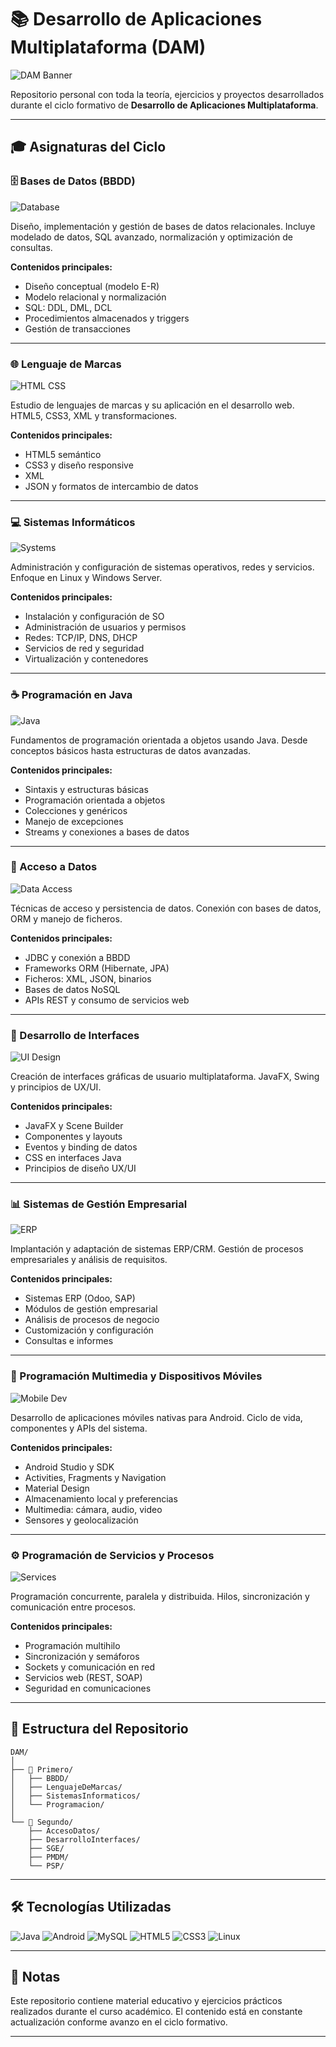 # 📚 Desarrollo de Aplicaciones Multiplataforma (DAM)

![DAM Banner](https://images.unsplash.com/photo-1517694712202-14dd9538aa97?w=1200&h=300&fit=crop)

Repositorio personal con toda la teoría, ejercicios y proyectos desarrollados durante el ciclo formativo de **Desarrollo de Aplicaciones Multiplataforma**.

---

## 🎓 Asignaturas del Ciclo

### 🗄️ Bases de Datos (BBDD)
![Database](https://images.unsplash.com/photo-1544383835-bda2bc66a55d?w=800&h=400&fit=crop)

Diseño, implementación y gestión de bases de datos relacionales. Incluye modelado de datos, SQL avanzado, normalización y optimización de consultas.

**Contenidos principales:**
- Diseño conceptual (modelo E-R)
- Modelo relacional y normalización
- SQL: DDL, DML, DCL
- Procedimientos almacenados y triggers
- Gestión de transacciones

---

### 🌐 Lenguaje de Marcas
![HTML CSS](https://images.unsplash.com/photo-1542831371-29b0f74f9713?w=800&h=400&fit=crop)

Estudio de lenguajes de marcas y su aplicación en el desarrollo web. HTML5, CSS3, XML y transformaciones.

**Contenidos principales:**
- HTML5 semántico
- CSS3 y diseño responsive
- XML
- JSON y formatos de intercambio de datos

---

### 💻 Sistemas Informáticos
![Systems](https://images.unsplash.com/photo-1558494949-ef010cbdcc31?w=800&h=400&fit=crop)

Administración y configuración de sistemas operativos, redes y servicios. Enfoque en Linux y Windows Server.

**Contenidos principales:**
- Instalación y configuración de SO
- Administración de usuarios y permisos
- Redes: TCP/IP, DNS, DHCP
- Servicios de red y seguridad
- Virtualización y contenedores

---

### ☕ Programación en Java
![Java](https://images.unsplash.com/photo-1517694712202-14dd9538aa97?w=800&h=400&fit=crop)

Fundamentos de programación orientada a objetos usando Java. Desde conceptos básicos hasta estructuras de datos avanzadas.

**Contenidos principales:**
- Sintaxis y estructuras básicas
- Programación orientada a objetos
- Colecciones y genéricos
- Manejo de excepciones
- Streams y conexiones a bases de datos

---

### 🔌 Acceso a Datos
![Data Access](https://images.unsplash.com/photo-1551288049-bebda4e38f71?w=800&h=400&fit=crop)

Técnicas de acceso y persistencia de datos. Conexión con bases de datos, ORM y manejo de ficheros.

**Contenidos principales:**
- JDBC y conexión a BBDD
- Frameworks ORM (Hibernate, JPA)
- Ficheros: XML, JSON, binarios
- Bases de datos NoSQL
- APIs REST y consumo de servicios web

---

### 🎨 Desarrollo de Interfaces
![UI Design](https://images.unsplash.com/photo-1561070791-2526d30994b5?w=800&h=400&fit=crop)

Creación de interfaces gráficas de usuario multiplataforma. JavaFX, Swing y principios de UX/UI.

**Contenidos principales:**
- JavaFX y Scene Builder
- Componentes y layouts
- Eventos y binding de datos
- CSS en interfaces Java
- Principios de diseño UX/UI

---

### 📊 Sistemas de Gestión Empresarial
![ERP](https://images.unsplash.com/photo-1460925895917-afdab827c52f?w=800&h=400&fit=crop)

Implantación y adaptación de sistemas ERP/CRM. Gestión de procesos empresariales y análisis de requisitos.

**Contenidos principales:**
- Sistemas ERP (Odoo, SAP)
- Módulos de gestión empresarial
- Análisis de procesos de negocio
- Customización y configuración
- Consultas e informes

---

### 📱 Programación Multimedia y Dispositivos Móviles
![Mobile Dev](https://images.unsplash.com/photo-1512941937669-90a1b58e7e9c?w=800&h=400&fit=crop)

Desarrollo de aplicaciones móviles nativas para Android. Ciclo de vida, componentes y APIs del sistema.

**Contenidos principales:**
- Android Studio y SDK
- Activities, Fragments y Navigation
- Material Design
- Almacenamiento local y preferencias
- Multimedia: cámara, audio, video
- Sensores y geolocalización

---

### ⚙️ Programación de Servicios y Procesos
![Services](https://images.unsplash.com/photo-1558494949-ef010cbdcc31?w=800&h=400&fit=crop)

Programación concurrente, paralela y distribuida. Hilos, sincronización y comunicación entre procesos.

**Contenidos principales:**
- Programación multihilo
- Sincronización y semáforos
- Sockets y comunicación en red
- Servicios web (REST, SOAP)
- Seguridad en comunicaciones

---

## 📂 Estructura del Repositorio

```
DAM/
│
├── 📘 Primero/
│   ├── BBDD/
│   ├── LenguajeDeMarcas/
│   ├── SistemasInformaticos/
│   └── Programacion/
│
└── 📕 Segundo/
    ├── AccesoDatos/
    ├── DesarrolloInterfaces/
    ├── SGE/
    ├── PMDM/
    └── PSP/
```

---

## 🛠️ Tecnologías Utilizadas

![Java](https://img.shields.io/badge/Java-ED8B00?style=for-the-badge&logo=openjdk&logoColor=white)
![Android](https://img.shields.io/badge/Android-3DDC84?style=for-the-badge&logo=android&logoColor=white)
![MySQL](https://img.shields.io/badge/MySQL-4479A1?style=for-the-badge&logo=mysql&logoColor=white)
![HTML5](https://img.shields.io/badge/HTML5-E34F26?style=for-the-badge&logo=html5&logoColor=white)
![CSS3](https://img.shields.io/badge/CSS3-1572B6?style=for-the-badge&logo=css3&logoColor=white)
![Linux](https://img.shields.io/badge/Linux-FCC624?style=for-the-badge&logo=linux&logoColor=black)

---

## 📝 Notas

Este repositorio contiene material educativo y ejercicios prácticos realizados durante el curso académico. El contenido está en constante actualización conforme avanzo en el ciclo formativo.

---
